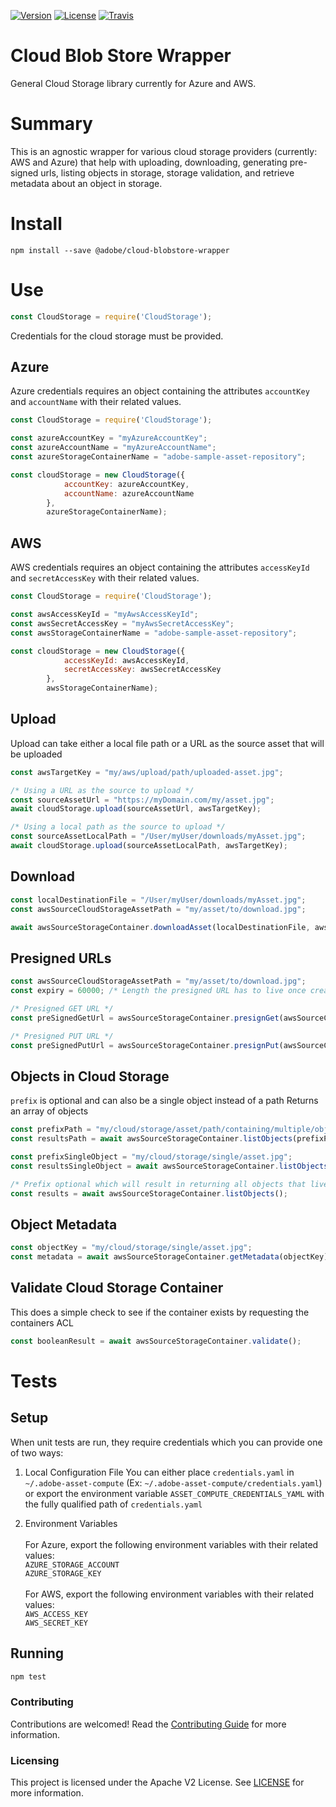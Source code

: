 [![Version](https://img.shields.io/npm/v/@adobe/<package-name>.svg)](https://npmjs.org/package/@adobe/cloud-blobstore-wrapper)
[![License](https://img.shields.io/badge/license-Apache--2.0-blue.svg)](http://www.apache.org/licenses/LICENSE-2.0)
[![Travis](https://travis-ci.com/adobe/<package-name>.svg?branch=master)](https://travis-ci.com/adobe/node-cloud-blobstore-wrapper)

# Cloud Blob Store Wrapper
General Cloud Storage library currently for Azure and AWS.

# Summary
This is an agnostic wrapper for various cloud storage providers (currently: AWS and Azure) that help with uploading, downloading, generating pre-signed urls, listing objects in storage, storage validation, and retrieve metadata about an object in storage.

# Install
```
npm install --save @adobe/cloud-blobstore-wrapper
```

# Use
```js
const CloudStorage = require('CloudStorage');
```

Credentials for the cloud storage must be provided.

## Azure
Azure credentials requires an object containing the attributes `accountKey` and `accountName` with their related values.
```js
const CloudStorage = require('CloudStorage');

const azureAccountKey = "myAzureAccountKey";
const azureAccountName = "myAzureAccountName";
const azureStorageContainerName = "adobe-sample-asset-repository";

const cloudStorage = new CloudStorage({
            accountKey: azureAccountKey,
            accountName: azureAccountName
        },
        azureStorageContainerName);
```

## AWS
AWS credentials requires an object containing the attributes `accessKeyId` and `secretAccessKey` with their related values.
```js
const CloudStorage = require('CloudStorage');

const awsAccessKeyId = "myAwsAccessKeyId";
const awsSecretAccessKey = "myAwsSecretAccessKey";
const awsStorageContainerName = "adobe-sample-asset-repository";

const cloudStorage = new CloudStorage({
            accessKeyId: awsAccessKeyId,
            secretAccessKey: awsSecretAccessKey
        },
        awsStorageContainerName);
```

## Upload
Upload can take either a local file path or a URL as the source asset that will be uploaded
```js
const awsTargetKey = "my/aws/upload/path/uploaded-asset.jpg";

/* Using a URL as the source to upload */
const sourceAssetUrl = "https://myDomain.com/my/asset.jpg";
await cloudStorage.upload(sourceAssetUrl, awsTargetKey);

/* Using a local path as the source to upload */
const sourceAssetLocalPath = "/User/myUser/downloads/myAsset.jpg";
await cloudStorage.upload(sourceAssetLocalPath, awsTargetKey);
```

## Download
```js
const localDestinationFile = "/User/myUser/downloads/myAsset.jpg";
const awsSourceCloudStorageAssetPath = "my/asset/to/download.jpg";

await awsSourceStorageContainer.downloadAsset(localDestinationFile, awsSourceCloudStorageAssetUrl);
```

## Presigned URLs
```js
const awsSourceCloudStorageAssetPath = "my/asset/to/download.jpg";
const expiry = 60000; /* Length the presigned URL has to live once created */

/* Presigned GET URL */
const preSignedGetUrl = awsSourceStorageContainer.presignGet(awsSourceCloudStorageAssetPath, expiry);

/* Presigned PUT URL */
const preSignedPutUrl = awsSourceStorageContainer.presignPut(awsSourceCloudStorageAssetPath, expiry);
```

## Objects in Cloud Storage
`prefix` is optional and can also be a single object instead of a path
Returns an array of objects
```js
const prefixPath = "my/cloud/storage/asset/path/containing/multiple/objects";
const resultsPath = await awsSourceStorageContainer.listObjects(prefixPath);

const prefixSingleObject = "my/cloud/storage/single/asset.jpg";
const resultsSingleObject = await awsSourceStorageContainer.listObjects(prefixSingleObject);

/* Prefix optional which will result in returning all objects that live in the cloud storage container */
const results = await awsSourceStorageContainer.listObjects();
```

## Object Metadata
```js
const objectKey = "my/cloud/storage/single/asset.jpg";
const metadata = await awsSourceStorageContainer.getMetadata(objectKey);
```

## Validate Cloud Storage Container
This does a simple check to see if the container exists by requesting the containers ACL
```js
const booleanResult = await awsSourceStorageContainer.validate();
```

# Tests

## Setup
When unit tests are run, they require credentials which you can provide one of two ways:

1. Local Configuration File
You can either place `credentials.yaml` in `~/.adobe-asset-compute` (Ex: `~/.adobe-asset-compute/credentials.yaml`) or export the environment variable `ASSET_COMPUTE_CREDENTIALS_YAML` with the fully qualified path of `credentials.yaml`

1. Environment Variables
\
\
For Azure, export the following environment variables with their related values:
\
`AZURE_STORAGE_ACCOUNT`
\
`AZURE_STORAGE_KEY`
\
\
For AWS, export the following environment variables with their related values:
\
`AWS_ACCESS_KEY`
\
`AWS_SECRET_KEY`

## Running
```js
npm test
```

### Contributing

Contributions are welcomed! Read the [Contributing Guide](./.github/CONTRIBUTING.md) for more information.

### Licensing

This project is licensed under the Apache V2 License. See [LICENSE](LICENSE) for more information.
